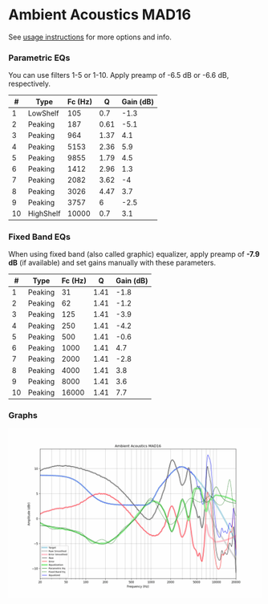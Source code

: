 # Ambient Acoustics MAD16
See [usage instructions](https://github.com/jaakkopasanen/AutoEq#usage) for more options and info.

### Parametric EQs
You can use filters 1-5 or 1-10. Apply preamp of -6.5 dB or -6.6 dB, respectively.

|   # | Type      |   Fc (Hz) |    Q |   Gain (dB) |
|-----|-----------|-----------|------|-------------|
|   1 | LowShelf  |       105 | 0.7  |        -1.3 |
|   2 | Peaking   |       187 | 0.61 |        -5.1 |
|   3 | Peaking   |       964 | 1.37 |         4.1 |
|   4 | Peaking   |      5153 | 2.36 |         5.9 |
|   5 | Peaking   |      9855 | 1.79 |         4.5 |
|   6 | Peaking   |      1412 | 2.96 |         1.3 |
|   7 | Peaking   |      2082 | 3.62 |        -4   |
|   8 | Peaking   |      3026 | 4.47 |         3.7 |
|   9 | Peaking   |      3757 | 6    |        -2.5 |
|  10 | HighShelf |     10000 | 0.7  |         3.1 |

### Fixed Band EQs
When using fixed band (also called graphic) equalizer, apply preamp of **-7.9 dB** (if available) and set gains manually with these parameters.

|   # | Type    |   Fc (Hz) |    Q |   Gain (dB) |
|-----|---------|-----------|------|-------------|
|   1 | Peaking |        31 | 1.41 |        -1.8 |
|   2 | Peaking |        62 | 1.41 |        -1.2 |
|   3 | Peaking |       125 | 1.41 |        -3.9 |
|   4 | Peaking |       250 | 1.41 |        -4.2 |
|   5 | Peaking |       500 | 1.41 |        -0.6 |
|   6 | Peaking |      1000 | 1.41 |         4.7 |
|   7 | Peaking |      2000 | 1.41 |        -2.8 |
|   8 | Peaking |      4000 | 1.41 |         3.8 |
|   9 | Peaking |      8000 | 1.41 |         3.6 |
|  10 | Peaking |     16000 | 1.41 |         7.7 |

### Graphs
![](./Ambient%20Acoustics%20MAD16.png)

